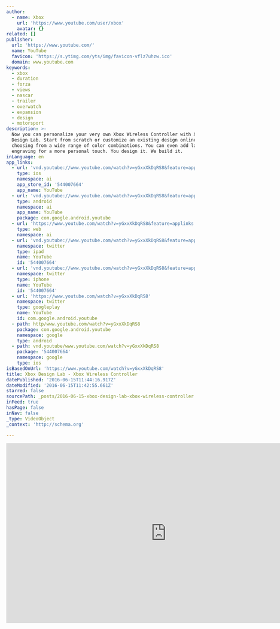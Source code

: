 ```yaml
---
author:
  - name: Xbox
    url: 'https://www.youtube.com/user/xbox'
    avatar: {}
related: []
publisher:
  url: 'https://www.youtube.com/'
  name: YouTube
  favicon: 'https://s.ytimg.com/yts/img/favicon-vflz7uhzw.ico'
  domain: www.youtube.com
keywords:
  - xbox
  - duration
  - forza
  - views
  - nascar
  - trailer
  - overwatch
  - expansion
  - design
  - motorsport
description: >-
  Now you can personalize your very own Xbox Wireless Controller with Xbox
  Design Lab. Start from scratch or customize an existing design online,
  choosing from a wide range of color combinations. You can even add laser
  engraving for a more personal touch. You design it. We build it.
inLanguage: en
app_links:
  - url: 'vnd.youtube://www.youtube.com/watch?v=yGxxXkDqRS8&feature=applinks'
    type: ios
    namespace: ai
    app_store_id: '544007664'
    app_name: YouTube
  - url: 'vnd.youtube://www.youtube.com/watch?v=yGxxXkDqRS8&feature=applinks'
    type: android
    namespace: ai
    app_name: YouTube
    package: com.google.android.youtube
  - url: 'https://www.youtube.com/watch?v=yGxxXkDqRS8&feature=applinks'
    type: web
    namespace: ai
  - url: 'vnd.youtube://www.youtube.com/watch?v=yGxxXkDqRS8&feature=applinks'
    namespace: twitter
    type: ipad
    name: YouTube
    id: '544007664'
  - url: 'vnd.youtube://www.youtube.com/watch?v=yGxxXkDqRS8&feature=applinks'
    namespace: twitter
    type: iphone
    name: YouTube
    id: '544007664'
  - url: 'https://www.youtube.com/watch?v=yGxxXkDqRS8'
    namespace: twitter
    type: googleplay
    name: YouTube
    id: com.google.android.youtube
  - path: http/www.youtube.com/watch?v=yGxxXkDqRS8
    package: com.google.android.youtube
    namespace: google
    type: android
  - path: vnd.youtube/www.youtube.com/watch?v=yGxxXkDqRS8
    package: '544007664'
    namespace: google
    type: ios
isBasedOnUrl: 'https://www.youtube.com/watch?v=yGxxXkDqRS8'
title: Xbox Design Lab - Xbox Wireless Controller
datePublished: '2016-06-15T11:44:16.917Z'
dateModified: '2016-06-15T11:42:55.661Z'
starred: false
sourcePath: _posts/2016-06-15-xbox-design-lab-xbox-wireless-controller.md
inFeed: true
hasPage: false
inNav: false
_type: VideoObject
_context: 'http://schema.org'

---
```

<iframe src="https://cdn.embedly.com/widgets/media.html?src=https%3A%2F%2Fwww.youtube.com%2Fembed%2FyGxxXkDqRS8%3Ffeature%3Doembed&amp;url=http%3A%2F%2Fwww.youtube.com%2Fwatch%3Fv%3DyGxxXkDqRS8&amp;image=https%3A%2F%2Fi.ytimg.com%2Fvi%2FyGxxXkDqRS8%2Fhqdefault.jpg&amp;key=b7d04c9b404c499eba89ee7072e1c4f7&amp;type=text%2Fhtml&amp;schema=youtube" width="854" height="480" scrolling="no" frameborder="0" allowfullscreen="" style=""></iframe>